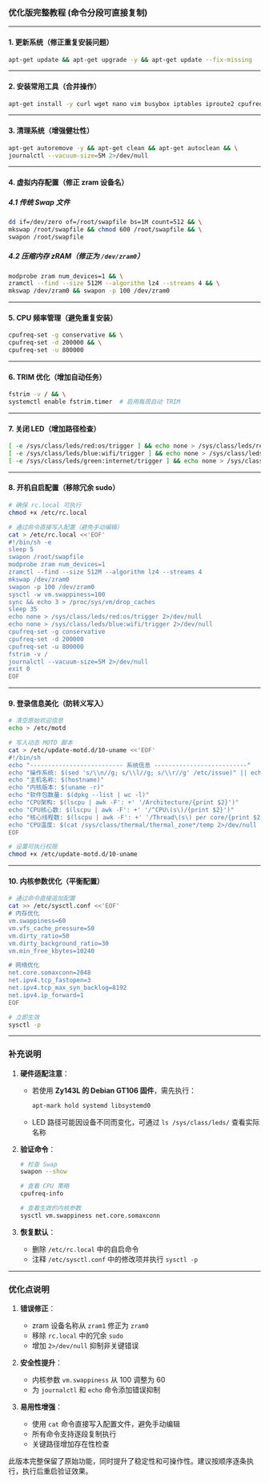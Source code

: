 
### 优化版完整教程 (命令分段可直接复制)

---

#### 1. 更新系统（修正重复安装问题）
```bash
apt-get update && apt-get upgrade -y && apt-get update --fix-missing
```

---

#### 2. 安装常用工具（合并操作）
```bash
apt-get install -y curl wget nano vim busybox iptables iproute2 cpufrequtils
```

---

#### 3. 清理系统（增强健壮性）
```bash
apt-get autoremove -y && apt-get clean && apt-get autoclean && \
journalctl --vacuum-size=5M 2>/dev/null
```

---

#### 4. 虚拟内存配置（修正 zram 设备名）

##### 4.1 传统 Swap 文件
```bash
dd if=/dev/zero of=/root/swapfile bs=1M count=512 && \
mkswap /root/swapfile && chmod 600 /root/swapfile && \
swapon /root/swapfile
```

##### 4.2 压缩内存 zRAM（修正为 `/dev/zram0`）
```bash
modprobe zram num_devices=1 && \
zramctl --find --size 512M --algorithm lz4 --streams 4 && \
mkswap /dev/zram0 && swapon -p 100 /dev/zram0
```

---

#### 5. CPU 频率管理（避免重复安装）
```bash
cpufreq-set -g conservative && \
cpufreq-set -d 200000 && \
cpufreq-set -u 800000
```

---

#### 6. TRIM 优化（增加自动任务）
```bash
fstrim -v / && \
systemctl enable fstrim.timer  # 启用每周自动 TRIM
```

---

#### 7. 关闭 LED（增加路径检查）
```bash
[ -e /sys/class/leds/red:os/trigger ] && echo none > /sys/class/leds/red:os/trigger; \
[ -e /sys/class/leds/blue:wifi/trigger ] && echo none > /sys/class/leds/blue:wifi/trigger; \
[ -e /sys/class/leds/green:internet/trigger ] && echo none > /sys/class/leds/green:internet/trigger
```

---

#### 8. 开机自启配置（移除冗余 sudo）

```bash
# 确保 rc.local 可执行
chmod +x /etc/rc.local

# 通过命令直接写入配置（避免手动编辑）
cat > /etc/rc.local <<'EOF'
#!/bin/sh -e
sleep 5
swapon /root/swapfile
modprobe zram num_devices=1
zramctl --find --size 512M --algorithm lz4 --streams 4
mkswap /dev/zram0
swapon -p 100 /dev/zram0
sysctl -w vm.swappiness=100
sync && echo 3 > /proc/sys/vm/drop_caches
sleep 35
echo none > /sys/class/leds/red:os/trigger 2>/dev/null
echo none > /sys/class/leds/blue:wifi/trigger 2>/dev/null
cpufreq-set -g conservative
cpufreq-set -d 200000
cpufreq-set -u 800000
fstrim -v /
journalctl --vacuum-size=5M 2>/dev/null
exit 0
EOF
```

---

#### 9. 登录信息美化（防转义写入）

```bash
# 清空原始欢迎信息
echo > /etc/motd

# 写入动态 MOTD 脚本
cat > /etc/update-motd.d/10-uname <<'EOF'
#!/bin/sh
echo "-------------------------- 系统信息 --------------------------"
echo "操作系统: $(sed 's/\\n//g; s/\\l//g; s/\\r//g' /etc/issue)" || echo "操作系统: $(uname -o)"
echo "主机名称: $(hostname)"
echo "内核版本: $(uname -r)"
echo "软件包数量: $(dpkg --list | wc -l)"
echo "CPU架构: $(lscpu | awk -F': +' '/Architecture/{print $2}')"
echo "CPU核心数: $(lscpu | awk -F': +' '/^CPU\(s\)/{print $2}')"
echo "核心线程数: $(lscpu | awk -F': +' '/Thread\(s\) per core/{print $2}')"
echo "CPU温度: $(cat /sys/class/thermal/thermal_zone*/temp 2>/dev/null | awk '{if(NR==1) printf "%.1f°C", $1/1000}')"
EOF

# 设置可执行权限
chmod +x /etc/update-motd.d/10-uname
```

---

#### 10. 内核参数优化（平衡配置）

```bash
# 通过命令直接追加配置
cat >> /etc/sysctl.conf <<'EOF'
# 内存优化
vm.swappiness=60
vm.vfs_cache_pressure=50
vm.dirty_ratio=50
vm.dirty_background_ratio=30
vm.min_free_kbytes=10240

# 网络优化
net.core.somaxconn=2048
net.ipv4.tcp_fastopen=3
net.ipv4.tcp_max_syn_backlog=8192
net.ipv4.ip_forward=1
EOF

# 立即生效
sysctl -p
```

---

### 补充说明

1. **硬件适配注意**：
   - 若使用 **Zy143L 的 Debian GT106 固件**，需先执行：
     ```bash
     apt-mark hold systemd libsystemd0
     ```
   - LED 路径可能因设备不同而变化，可通过 `ls /sys/class/leds/` 查看实际名称

2. **验证命令**：
   ```bash
   # 检查 Swap
   swapon --show

   # 查看 CPU 策略
   cpufreq-info

   # 查看生效的内核参数
   sysctl vm.swappiness net.core.somaxconn
   ```

3. **恢复默认**：
   - 删除 `/etc/rc.local` 中的自启命令
   - 注释 `/etc/sysctl.conf` 中的修改项并执行 `sysctl -p`

---

### 优化点说明

1. **错误修正**：
   - zram 设备名称从 `zram1` 修正为 `zram0`
   - 移除 `rc.local` 中的冗余 `sudo`
   - 增加 `2>/dev/null` 抑制非关键错误

2. **安全性提升**：
   - 内核参数 `vm.swappiness` 从 100 调整为 60
   - 为 `journalctl` 和 `echo` 命令添加错误抑制

3. **易用性增强**：
   - 使用 `cat` 命令直接写入配置文件，避免手动编辑
   - 所有命令支持逐段复制执行
   - 关键路径增加存在性检查

此版本完整保留了原始功能，同时提升了稳定性和可操作性。建议按顺序逐条执行，执行后重启验证效果。
